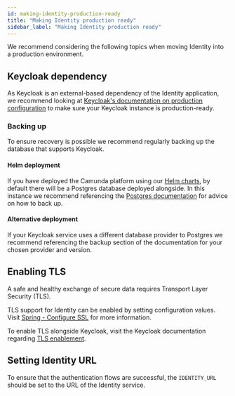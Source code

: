 ```yaml
---
id: making-identity-production-ready
title: "Making Identity production ready"
sidebar_label: "Making Identity production ready"
---
```


We recommend considering the following topics when moving Identity into a production environment.

## Keycloak dependency

As Keycloak is an external-based dependency of the Identity application, we recommend looking at
[Keycloak's documentation on production configuration](https://www.keycloak.org/server/configuration-production) to
make sure your Keycloak instance is production-ready.

### Backing up

To ensure recovery is possible we recommend regularly backing up the database that supports Keycloak.

#### Helm deployment

If you have deployed the Camunda platform using our [Helm charts](/self-managed/platform-deployment/kubernetes-helm.md),
by default there will be a Postgres database deployed alongside. In this instance we recommend referencing the
[Postgres documentation](https://www.postgresql.org/docs/current/backup.html) for advice on how to back up.

#### Alternative deployment

If your Keycloak service uses a different database provider to Postgres we recommend
referencing the backup section of the documentation for your chosen provider and version.

## Enabling TLS

A safe and healthy exchange of secure data requires Transport Layer Security (TLS).

TLS support for Identity can be enabled by setting configuration values.
Visit [Spring - Configure SSL](https://docs.spring.io/spring-boot/docs/current/reference/html/howto.html#howto.webserver.configure-ssl)
for more information.

To enable TLS alongside Keycloak, visit the Keycloak documentation regarding [TLS enablement](https://www.keycloak.org/server/enabletls).

## Setting Identity URL

To ensure that the authentication flows are successful, the `IDENTITY_URL` should be set to the URL of the Identity service.
